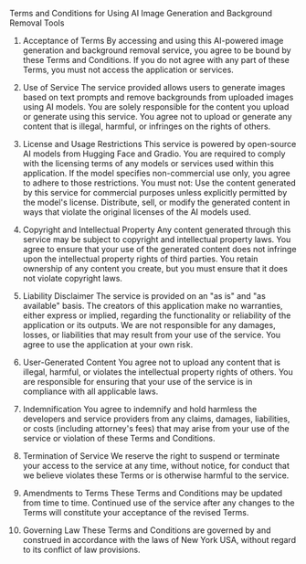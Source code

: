 Terms and Conditions for Using AI Image Generation and Background Removal Tools
1. Acceptance of Terms
By accessing and using this AI-powered image generation and background removal service, you agree to be bound by these Terms and Conditions. If you do not agree with any part of these Terms, you must not access the application or services.

2. Use of Service
The service provided allows users to generate images based on text prompts and remove backgrounds from uploaded images using AI models.
You are solely responsible for the content you upload or generate using this service. You agree not to upload or generate any content that is illegal, harmful, or infringes on the rights of others.
3. License and Usage Restrictions
This service is powered by open-source AI models from Hugging Face and Gradio. You are required to comply with the licensing terms of any models or services used within this application. If the model specifies non-commercial use only, you agree to adhere to those restrictions.
You must not:
Use the content generated by this service for commercial purposes unless explicitly permitted by the model's license.
Distribute, sell, or modify the generated content in ways that violate the original licenses of the AI models used.
4. Copyright and Intellectual Property
Any content generated through this service may be subject to copyright and intellectual property laws. You agree to ensure that your use of the generated content does not infringe upon the intellectual property rights of third parties.
You retain ownership of any content you create, but you must ensure that it does not violate copyright laws.
5. Liability Disclaimer
The service is provided on an "as is" and "as available" basis. The creators of this application make no warranties, either express or implied, regarding the functionality or reliability of the application or its outputs.
We are not responsible for any damages, losses, or liabilities that may result from your use of the service. You agree to use the application at your own risk.
6. User-Generated Content
You agree not to upload any content that is illegal, harmful, or violates the intellectual property rights of others. You are responsible for ensuring that your use of the service is in compliance with all applicable laws.
7. Indemnification
You agree to indemnify and hold harmless the developers and service providers from any claims, damages, liabilities, or costs (including attorney's fees) that may arise from your use of the service or violation of these Terms and Conditions.
8. Termination of Service
We reserve the right to suspend or terminate your access to the service at any time, without notice, for conduct that we believe violates these Terms or is otherwise harmful to the service.
9. Amendments to Terms
These Terms and Conditions may be updated from time to time. Continued use of the service after any changes to the Terms will constitute your acceptance of the revised Terms.
10. Governing Law
These Terms and Conditions are governed by and construed in accordance with the laws of New York USA, without regard to its conflict of law provisions.
